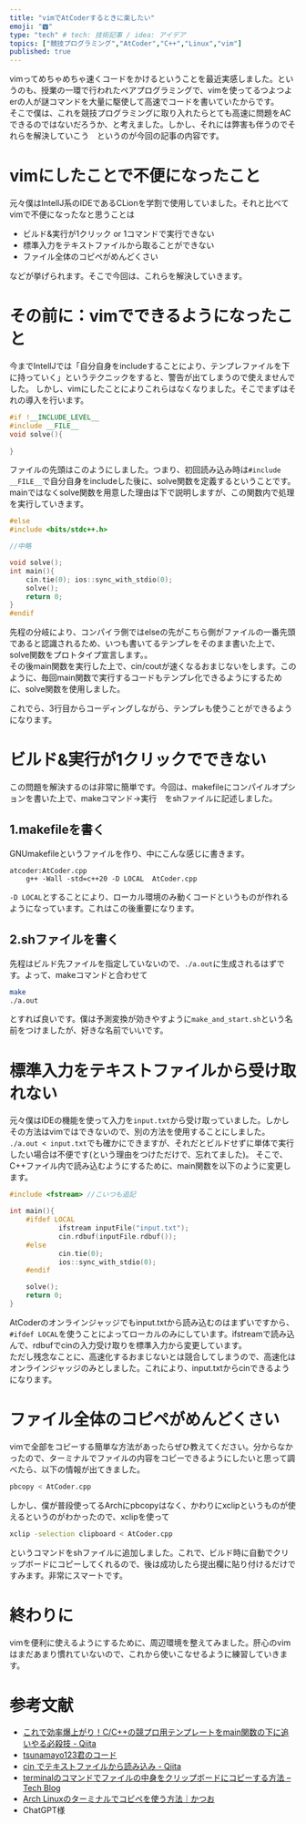 ```yaml
---
title: "vimでAtCoderするときに楽したい"
emoji: "🆅"
type: "tech" # tech: 技術記事 / idea: アイデア
topics: ["競技プログラミング","AtCoder","C++","Linux","vim"]
published: true
---
```


vimってめちゃめちゃ速くコードをかけるということを最近実感しました。というのも、授業の一環で行われたペアプログラミングで、vimを使ってるつよつよerの人が謎コマンドを大量に駆使して高速でコードを書いていたからです。  
そこで僕は、これを競技プログラミングに取り入れたらとても高速に問題をACできるのではないだろうか、と考えました。しかし、それには弊害も伴うのでそれらを解決していこう　というのが今回の記事の内容です。


# vimにしたことで不便になったこと
元々僕はIntellJ系のIDEであるCLionを学割で使用していました。それと比べてvimで不便になったなと思うことは
 - ビルド&実行が1クリック or 1コマンドで実行できない
 - 標準入力をテキストファイルから取ることができない
 - ファイル全体のコピペがめんどくさい

などが挙げられます。そこで今回は、これらを解決していきます。

# その前に：vimでできるようになったこと
今までIntellJでは「自分自身をincludeすることにより、テンプレファイルを下に持っていく」というテクニックをすると、警告が出てしまうので使えませんでした。 
しかし、vimにしたことによりこれらはなくなりました。そこでまずはそれの導入を行います。

```cpp
#if !__INCLUDE_LEVEL__
#include __FILE__
void solve(){
	
}
```

ファイルの先頭はこのようにしました。つまり、初回読み込み時は`#include __FILE__`で自分自身をincludeした後に、solve関数を定義するということです。  
mainではなくsolve関数を用意した理由は下で説明しますが、この関数内で処理を実行していきます。

```cpp
#else
#include <bits/stdc++.h>

//中略

void solve();
int main(){
   	cin.tie(0); ios::sync_with_stdio(0);
	solve();
	return 0;
}
#endif
```

先程の分岐により、コンパイラ側ではelseの先がこちら側がファイルの一番先頭であると認識されるため、いつも書いてるテンプレをそのまま書いた上で、solve関数をプロトタイプ宣言します。。  
その後main関数を実行した上で、cin/coutが速くなるおまじないをします。このように、毎回main関数で実行するコードもテンプレ化できるようにするために、solve関数を使用しました。

これでら、3行目からコーディングしながら、テンプレも使うことができるようになります。

# ビルド&実行が1クリックでできない
この問題を解決するのは非常に簡単です。今回は、makefileにコンパイルオプションを書いた上で、makeコマンド→実行　をshファイルに記述しました。

## 1.makefileを書く
GNUmakefileというファイルを作り、中にこんな感じに書きます。
```make
atcoder:AtCoder.cpp
	g++ -Wall -std=c++20 -D LOCAL  AtCoder.cpp
```
`-D LOCAL`とすることにより、ローカル環境のみ動くコードというものが作れるようになっています。これはこの後重要になります。

## 2.shファイルを書く
先程はビルド先ファイルを指定していないので、`./a.out`に生成されるはずです。よって、makeコマンドと合わせて
```sh
make
./a.out
```
とすれば良いです。僕は予測変換が効きやすように`make_and_start.sh`という名前をつけましたが、好きな名前でいいです。

# 標準入力をテキストファイルから受け取れない
元々僕はIDEの機能を使って入力を`input.txt`から受け取っていました。しかしその方法はvimではできないので、別の方法を使用することにしました。  
`./a.out < input.txt`でも確かにできますが、それだとビルドせずに単体で実行したい場合は不便です(という理由をつけただけで、忘れてました)。
そこで、C++ファイル内で読み込むようにするために、main関数を以下のように変更します。

```cpp
#include <fstream> //こいつも追記

int main(){
	#ifdef LOCAL
    	    ifstream inputFile("input.txt");
    	    cin.rdbuf(inputFile.rdbuf());
	#else
    	    cin.tie(0);
    	    ios::sync_with_stdio(0);
	#endif

	solve();
	return 0;	
}
```
AtCoderのオンラインジャッジでもinput.txtから読み込むのはまずいですから、`#ifdef LOCAL`を使うことによってローカルのみにしています。ifstreamで読み込んで、rdbufでcinの入力受け取りを標準入力から変更しています。   
ただし残念なことに、高速化するおまじないとは競合してしまうので、高速化はオンラインジャッジのみとしました。これにより、input.txtからcinできるようになります。

# ファイル全体のコピペがめんどくさい
vimで全部をコピーする簡単な方法があったらぜひ教えてください。分からなかったので、ターミナルでファイルの内容をコピーできるようにしたいと思って調べたら、以下の情報が出てきました。
```sh
pbcopy < AtCoder.cpp
```
しかし、僕が普段使ってるArchにpbcopyはなく、かわりにxclipというものが使えるというのがわかったので、xclipを使って
```sh
xclip -selection clipboard < AtCoder.cpp
```
というコマンドをshファイルに追加しました。これで、ビルド時に自動でクリップボードにコピーしてくれるので、後は成功したら提出欄に貼り付けるだけですみます。非常にスマートです。


# 終わりに
vimを便利に使えるようにするために、周辺環境を整えてみました。肝心のvimはまだあまり慣れていないので、これから使いこなせるように練習していきます。

# 参考文献
- [これで効率爆上がり！C/C++の競プロ用テンプレートをmain関数の下に追いやる必殺技 - Qiita](https://qiita.com/Raclamusi/items/660f0f42c57e4371ed78)  
- [tsunamayo123君のコード](https://atcoder.jp/contests/abc321/submissions/45843553)  
- [cin でテキストファイルから読み込み - Qiita](https://qiita.com/_meki/items/559ff91f3e695de5600f)  
- [terminalのコマンドでファイルの中身をクリップボードにコピーする方法 – Tech Blog](https://techblg.app/articles/how-to-copy-text-file-to-clipboard-in-terminal/)  
- [Arch Linuxのターミナルでコピペを使う方法｜かつお](https://note.com/noabou/n/n5878a6a88539)  
- ChatGPT様
